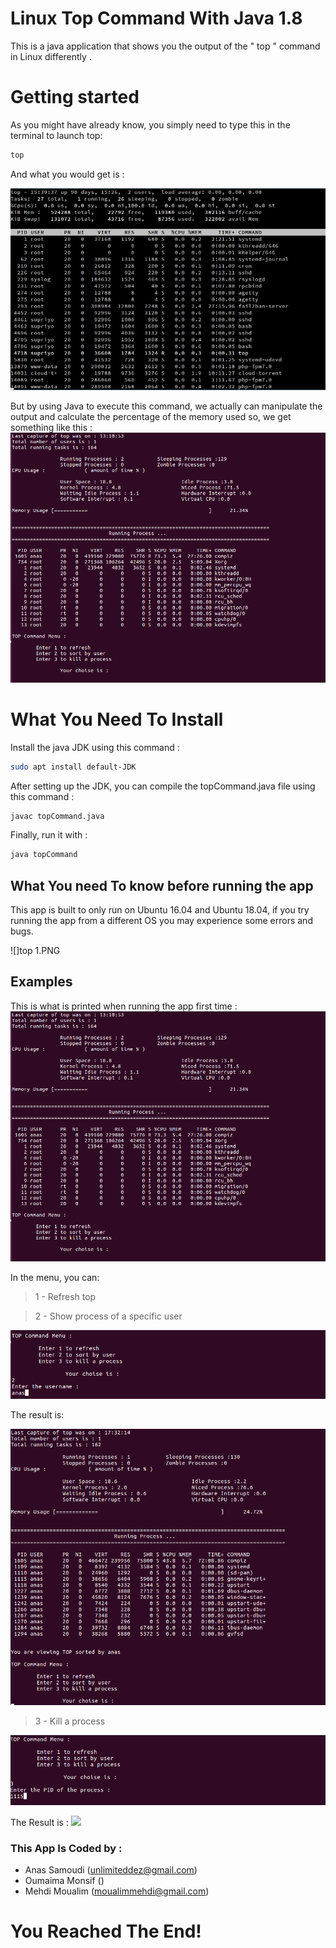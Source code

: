 # Linux Top Command With Java 1.8
   
   
    
    
 This is a java application that shows you the output of the "  top " command in Linux differently .
    
    

# Getting started

  As you might have already know, you simply need to type this in the terminal to launch top: 

```sh
top
```
And what you would get is :

![](https://github.com/SamoudiAnas/top-command-linux-with-java/blob/main/top.jpg)



But by using Java to execute this command, we actually can manipulate the output and calculate the percentage of the memory used so, we get something like this : 
![](https://github.com/SamoudiAnas/top-command-linux-with-java/blob/main/top%201.PNG)








# What You Need To Install


Install the java JDK using this command : 

```sh
sudo apt install default-JDK
```

After setting up the JDK, you can compile the topCommand.java file using this command :

```sh
javac topCommand.java
```

Finally, run it with :

```sh
java topCommand
```

## What You need To know before running the app

This app is built to only run on Ubuntu 16.04 and Ubuntu 18.04, if you try running the app from a different OS you may experience some errors and bugs.

![]top 1.PNG

## Examples

This is what is printed when running the app first time :
![](https://github.com/SamoudiAnas/top-command-linux-with-java/blob/main/top%201.PNG)


In the menu, you can:
> 1 -   Refresh top

> 2 -        Show process of a specific user
>

![](https://github.com/SamoudiAnas/top-command-linux-with-java/blob/main/top%202.PNG)

The result is:

![](https://github.com/SamoudiAnas/top-command-linux-with-java/blob/main/top%202u.PNG)
> 3 - Kill a process

>
![](https://github.com/SamoudiAnas/top-command-linux-with-java/blob/main/top%203.PNG)

The Result is :
![](https://github.com/SamoudiAnas/top-command-linux-with-java/blob/main/top%203u.PNG)

### This App Is Coded by : 

 - Anas Samoudi (unlimiteddez@gmail.com)
 - Oumaima Monsif ()
 - Mehdi Moualim (moualimmehdi@gmail.com)
 
 
 # You Reached The End! 
